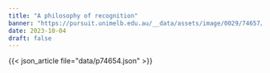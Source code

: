 ```yaml
---
title: "A philosophy of recognition"
banner: "https://pursuit.unimelb.edu.au/__data/assets/image/0029/74657/A-philosophy-of-recognition_c030d87b-60b6-4c9d-b582-e8c6a7862b0e.jpg"
date: 2023-10-04
draft: false
---
```


{{< json_article file="data/p74654.json" >}}